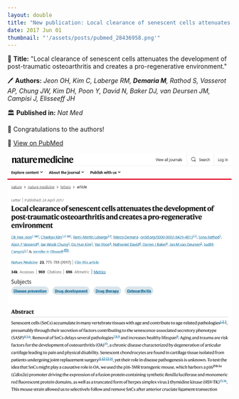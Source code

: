 ```yaml
---
layout: double
title: "New publication: Local clearance of senescent cells attenuates the development of post-traumatic osteoarthritis and creates a pro-regenerative environment"
date: 2017 Jun 01
thumbnail: "'/assets/posts/pubmed_28436958.png'"
---
```

📖 <strong>Title:</strong> "Local clearance of senescent cells attenuates the development of post-traumatic osteoarthritis and creates a pro-regenerative environment."  

🖊️ <strong>Authors:</strong> <em>Jeon OH, Kim C, Laberge RM, <strong>Demaria M</strong>, Rathod S, Vasserot AP, Chung JW, Kim DH, Poon Y, David N, Baker DJ, van Deursen JM, Campisi J, Elisseeff JH</em>  

🏛️ <strong>Published in:</strong> <em>Nat Med</em>  

🎉 Congratulations to the authors!  

🔗 <a href="https://pubmed.ncbi.nlm.nih.gov/28436958/">View on PubMed</a>  

![Publication Image](/assets/posts/pubmed_28436958.png)
